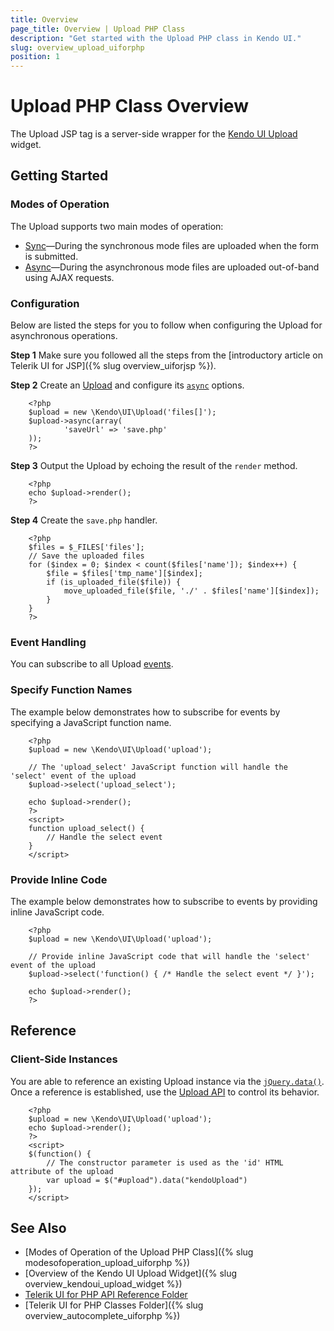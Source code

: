 ```yaml
---
title: Overview
page_title: Overview | Upload PHP Class
description: "Get started with the Upload PHP class in Kendo UI."
slug: overview_upload_uiforphp
position: 1
---
```


# Upload PHP Class Overview

The Upload JSP tag is a server-side wrapper for the [Kendo UI Upload](/api/javascript/ui/upload) widget.

## Getting Started

### Modes of Operation

The Upload supports two main modes of operation:

* [Sync](/php/widgets/upload/modes#sync)&mdash;During the synchronous mode files are uploaded when the form is submitted.
* [Async](/php/widgets/upload/modes#async)&mdash;During the asynchronous mode files are uploaded out-of-band using AJAX requests.

### Configuration

Below are listed the steps for you to follow when configuring the Upload for asynchronous operations.

**Step 1** Make sure you followed all the steps from the [introductory article on Telerik UI for JSP]({% slug overview_uiforjsp %}).

**Step 2** Create an [Upload](/api/php/Kendo/UI/Upload) and configure its [`async`](/api/php/Kendo/UI/Upload#async) options.



        <?php
        $upload = new \Kendo\UI\Upload('files[]');
        $upload->async(array(
                'saveUrl' => 'save.php'
        ));
        ?>

**Step 3** Output the Upload by echoing the result of the `render` method.



        <?php
        echo $upload->render();
        ?>

**Step 4** Create the `save.php` handler.



        <?php
        $files = $_FILES['files'];
        // Save the uploaded files
        for ($index = 0; $index < count($files['name']); $index++) {
            $file = $files['tmp_name'][$index];
            if (is_uploaded_file($file)) {
                move_uploaded_file($file, './' . $files['name'][$index]);
            }
        }
        ?>

<!--_-->
### Event Handling

You can subscribe to all Upload [events](/api/javascript/ui/upload#events).

### Specify Function Names

The example below demonstrates how to subscribe for events by specifying a JavaScript function name.




        <?php
        $upload = new \Kendo\UI\Upload('upload');

        // The 'upload_select' JavaScript function will handle the 'select' event of the upload
        $upload->select('upload_select');

        echo $upload->render();
        ?>
        <script>
        function upload_select() {
            // Handle the select event
        }
        </script>

### Provide Inline Code

The example below demonstrates how to subscribe to events by providing inline JavaScript code.



        <?php
        $upload = new \Kendo\UI\Upload('upload');

        // Provide inline JavaScript code that will handle the 'select' event of the upload
        $upload->select('function() { /* Handle the select event */ }');

        echo $upload->render();
        ?>

<!--*-->
## Reference

### Client-Side Instances

You are able to reference an existing Upload instance via the [`jQuery.data()`](http://api.jquery.com/jQuery.data/). Once a reference is established, use the [Upload API](/api/javascript/ui/upload#methods) to control its behavior.



        <?php
        $upload = new \Kendo\UI\Upload('upload');
        echo $upload->render();
        ?>
        <script>
        $(function() {
            // The constructor parameter is used as the 'id' HTML attribute of the upload
            var upload = $("#upload").data("kendoUpload")
        });
        </script>

## See Also

* [Modes of Operation of the Upload PHP Class]({% slug modesofoperation_upload_uiforphp %})
* [Overview of the Kendo UI Upload Widget]({% slug overview_kendoui_upload_widget %})
* [Telerik UI for PHP API Reference Folder](/api/php/Kendo/UI/AutoComplete)
* [Telerik UI for PHP Classes Folder]({% slug overview_autocomplete_uiforphp %})
